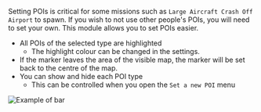 Setting POIs is critical for some missions such as `Large Aircraft Crash Off Airport` to spawn. If you wish to not use other people's POIs, you will need to set your own. This module allows you to set POIs easier.

* All POIs of the selected type are highlighted
  * The highlight colour can be changed in the settings.
* If the marker leaves the area of the visible map, the marker will be set back to the centre of the map.
* You can show and hide each POI type
  * This can be controlled when you open the `Set a new POI` menu
 
 
 ![Example of bar](./poi.png)
